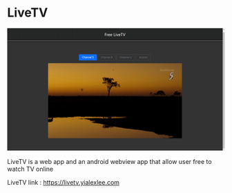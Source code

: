 # LiveTV
![Cover](https://github.com/yialexlee/yialexlee.github.io/blob/master/images/work/work11.png)

LiveTV is a web app and an android webview app that allow user free to watch TV online

LiveTV link : https://livetv.yialexlee.com
